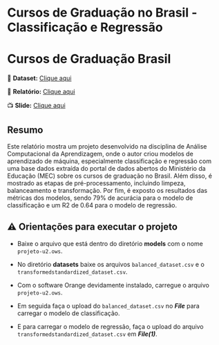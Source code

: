 # Cursos de Graduação no Brasil - Classificação e Regressão

# Cursos de Graduação Brasil

:game_die: **Dataset:** [Clique aqui](https://dadosabertos.mec.gov.br/indicadores-sobre-ensino-superior/item/183-cursos-de-graduacao-do-brasil)

:page_facing_up: **Relatório:** [Clique aqui](/relatorio/Relatório___Análise_Computacional_da_Aprendizagem___Projeto_1.pdf)

:tv: **Slide:** [Clique aqui](https://www.canva.com/design/)

## Resumo

Este relatório mostra um projeto desenvolvido na disciplina de Análise Computacional da Aprendizagem, onde o autor criou modelos de aprendizado de máquina, especialmente classificação e regressão com uma base dados extraída do portal de dados abertos do Ministério da Educação (MEC) sobre os cursos de graduação no Brasil. Além disso, é mostrado as etapas de pré-processamento, incluindo limpeza, balanceamento e transformação. Por fim, é exposto os resultados das métricas dos modelos, sendo 79% de acurácia para o modelo de classificação e um R2 de 0.64 para o modelo de regressão.

## :warning: Orientações para executar o projeto

- Baixe o arquivo que está dentro do diretório **models** com o nome `projeto-u2.ows`.
- No diretório **datasets** baixe os arquivos `balanced_dataset.csv` e o `transformedstandardized_dataset.csv`.

- Com o software Orange devidamente instalado, carregue o arquivo `projeto-u2.ows`.
- Em seguida faça o upload do `balanced_dataset.csv` no ***File*** para carregar o modelo de classificação.
- E para carregar o modelo de regressão, faça o upload do arquivo `transformedstandardized_dataset.csv` em ***File(1)***.